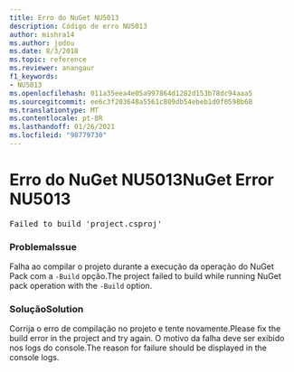 ```yaml
---
title: Erro do NuGet NU5013
description: Código de erro NU5013
author: mishra14
ms.author: jodou
ms.date: 8/3/2018
ms.topic: reference
ms.reviewer: anangaur
f1_keywords:
- NU5013
ms.openlocfilehash: 011a35eea4e05a997864d1282d153b78dc94aaa5
ms.sourcegitcommit: ee6c3f203648a5561c809db54ebeb1d0f0598b68
ms.translationtype: MT
ms.contentlocale: pt-BR
ms.lasthandoff: 01/26/2021
ms.locfileid: "98779730"
---
```

# <a name="nuget-error-nu5013"></a><span data-ttu-id="70741-103">Erro do NuGet NU5013</span><span class="sxs-lookup"><span data-stu-id="70741-103">NuGet Error NU5013</span></span>
<pre>Failed to build 'project.csproj'</pre>

### <a name="issue"></a><span data-ttu-id="70741-104">Problema</span><span class="sxs-lookup"><span data-stu-id="70741-104">Issue</span></span>

<span data-ttu-id="70741-105">Falha ao compilar o projeto durante a execução da operação do NuGet Pack com a `-Build` opção.</span><span class="sxs-lookup"><span data-stu-id="70741-105">The project failed to build while running NuGet pack operation with the `-Build` option.</span></span>


### <a name="solution"></a><span data-ttu-id="70741-106">Solução</span><span class="sxs-lookup"><span data-stu-id="70741-106">Solution</span></span>

<span data-ttu-id="70741-107">Corrija o erro de compilação no projeto e tente novamente.</span><span class="sxs-lookup"><span data-stu-id="70741-107">Please fix the build error in the project and try again.</span></span> <span data-ttu-id="70741-108">O motivo da falha deve ser exibido nos logs do console.</span><span class="sxs-lookup"><span data-stu-id="70741-108">The reason for failure should be displayed in the console logs.</span></span>

